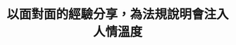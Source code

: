 ---
id: "85"
lang: zh-tw
publish: "TRUE"
description: 「廢除道路交通管理處罰條例第七條之一」連署案
selected: "FALSE"
blog_selected: "FALSE"
thumbnail: https://cm.pdis.tw/images/post/1q7mrZ_jijap1SVzJBQSDfD2NBsgpSCg-.jpg
title: 以面對面的經驗分享，為法規說明會注入人情溫度
introduction:
  content: 隨著民眾協助檢舉交通違規案件越來越多，社會輿論對於民眾檢舉的正反面討論也日益高漲， 提案人郭先生於2020年11月3日在國發會的公共政策網路參與平台提案「廢除道路交通管理處罰條例第7條之1規定(民眾得敘明違規事實或檢具違規證據資料檢舉)」，他認為人民不是執法者，不應充當執法者來檢舉開單。當然，也有另一方的聲音認為，只要不違規便無需擔心。行政機關方面，則因檢舉工具的普及所導致的案量激增，排擠既有業務。立法機關同時也收到了許多正反方民眾陳情。因此，PDIS、交通部和警政署藉由會前盤點和訪談，釐清和彙整各方意見的過程，並以《處罰條例》修正草案為討論基礎，進行「修法草案說明會暨協作會議」，討論：「如何在減輕員警行政負擔的前提下，有效運用行政資源及民眾協作精神，改善交通檢舉制度？」
     ，再透過小組討論面對面地經驗交流，讓修法更貼近多元利害關係人的需求。
  image: https://cm.pdis.tw/images/post/1o7j7QUPefQk7gaSVIDVTRBEAc_TGH9G3.jpg
color: yellow
join:
  type: 提
  title: 廢除道路交通管理處罰條例第7條之1規定(民眾得敘明違規事實或檢具違規證據資料檢舉)
  link: https://join.gov.tw/idea/detail/c939b078-5dc2-43c9-b545-7ee228d81c4b
  image: https://cm.pdis.tw/images/post/1r7WGASZFCCiYozQR-qFBD_y_wmnR1wIT.jpg
layout: post
departments:
  - 交通部
tags:
  - 交通
  - 法規
embed:
  agenda_book:
    links:
      - https://issuu.com/pdis.tw/docs/______________7__1________________85_______
  mind_map:
    links:
      - https://miro.com/app/live-embed/o9J_lalkiG0=/?moveToViewport=-3891,-1519,13399,5657&embedAutoplay=true
  ministry_slide:
    links:
      - https://issuu.com/pdis.tw/docs/_85_____-_____
      - https://issuu.com/pdis.tw/docs/_85________-_____
  host_slide:
    links:
      - https://issuu.com/pdis.tw/docs/85-_________________
  live:
    links:
      - https://youtu.be/2TsqSSsurzE
  transcript:
    links:
      - https://sayit.pdis.nat.gov.tw/2020-12-30-%E9%96%8B%E6%94%BE%E6%94%BF%E5%BA%9C%E7%AC%AC85%E6%AC%A1%E5%8D%94%E4%BD%9C%E6%9C%83%E8%AD%B0
pictures:
  - https://cm.pdis.tw/images/post/11b1q5SBRm3bpAwfEFuGXZJWydRf1oI2F.jpg
  - https://cm.pdis.tw/images/post/1FSj65exFCrm129nC8utimEExcwgip_Ez.jpg
blogs:
  - https://pdis.nat.gov.tw/zh-TW/blog/%E6%9C%83%E8%AD%B0%E8%A8%AD%E8%A8%88%E5%86%8D%E5%89%B5%E6%96%B0-%E4%B8%80%E5%A0%B4%E6%9C%89%E6%BA%AB%E5%BA%A6%E7%9A%84%E6%B3%95%E8%A6%8F%E8%8D%89%E6%A1%88%E8%AA%AA%E6%98%8E%E6%9C%83/
---